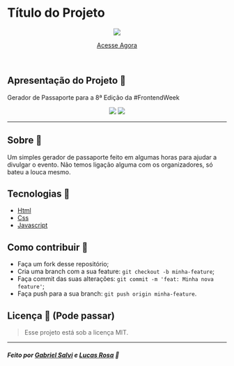 <h1>Título do Projeto</h1>

<p align="center">
<image src="og_image.svg"/></br>
</p>

<p align="center">
<a href="https://frontweek-passport.vercel.app/" target="_blank" >Acesse Agora</a>
</p>

<br/>

## Apresentação do Projeto 🌟

Gerador de Passaporte para a 8ª Edição da #FrontendWeek

<p align="center">
<image src="passport_eusousalvi.png" />
  <image src="passport_Bluniz.png" />
</p>

---

## Sobre 📝

Um simples gerador de passaporte feito em algumas horas para ajudar a divulgar o evento. Não temos ligação alguma com os organizadores, só bateu a louca mesmo.

## Tecnologias 🚀

- <a href="#">Html</a>
- <a href="#">Css</a>
- <a href="#">Javascript</a>

## Como contribuir 🤔

- Faça um fork desse repositório;
- Cria uma branch com a sua feature: `git checkout -b minha-feature`;
- Faça commit das suas alterações: `git commit -m 'feat: Minha nova feature'`;
- Faça push para a sua branch: `git push origin minha-feature`.

## Licença :scroll: (Pode passar)

> Esse projeto está sob a licença MIT.

---

##### Feito por [Gabriel Salvi](https://github.com/eusousalvi/frontweek-passport/commits?author=eusousalvi) e [Lucas Rosa](https://github.com/Bluniz) 🌊
